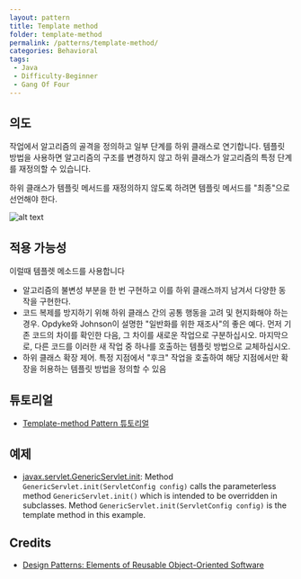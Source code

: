 ```yaml
---
layout: pattern
title: Template method
folder: template-method
permalink: /patterns/template-method/
categories: Behavioral
tags:
 - Java
 - Difficulty-Beginner
 - Gang Of Four
---
```


## 의도
작업에서 알고리즘의 골격을 정의하고 일부 단계를 하위 클래스로 연기합니다. 템플릿 방법을 사용하면 알고리즘의 구조를 변경하지 않고 하위 클래스가 알고리즘의 특정 단계를 재정의할 수 있습니다.

하위 클래스가 템플릿 메서드를 재정의하지 않도록 하려면 템플릿 메서드를 "최종"으로 선언해야 한다.

![alt text](./etc/template-method_1.png "Template Method")

## 적용 가능성
이럴때 템플렛 메소드를 사용합니다
* 알고리즘의 불변성 부분을 한 번 구현하고 이를 하위 클래스까지 남겨서 다양한 동작을 구현한다.
* 코드 복제를 방지하기 위해 하위 클래스 간의 공통 행동을 고려 및 현지화해야 하는 경우. Opdyke와 Johnson이 설명한 "일반화를 위한 재조사"의 좋은 예다. 먼저 기존 코드의 차이를 확인한 다음, 그 차이를 새로운 작업으로 구분하십시오. 마지막으로, 다른 코드를 이러한 새 작업 중 하나를 호출하는 템플릿 방법으로 교체하십시오.
* 하위 클래스 확장 제어. 특정 지점에서 "후크" 작업을 호출하여 해당 지점에서만 확장을 허용하는 템플릿 방법을 정의할 수 있음

## 튜토리얼
* [Template-method Pattern 튜토리얼](https://www.journaldev.com/1763/template-method-design-pattern-in-java)

## 예제
* [javax.servlet.GenericServlet.init](https://jakarta.ee/specifications/servlet/4.0/apidocs/javax/servlet/GenericServlet.html#init--): 
Method `GenericServlet.init(ServletConfig config)` calls the parameterless method `GenericServlet.init()` which is intended to be overridden in subclasses.
Method `GenericServlet.init(ServletConfig config)` is the template method in this example.

## Credits
* [Design Patterns: Elements of Reusable Object-Oriented Software](http://www.amazon.com/Design-Patterns-Elements-Reusable-Object-Oriented/dp/0201633612)
